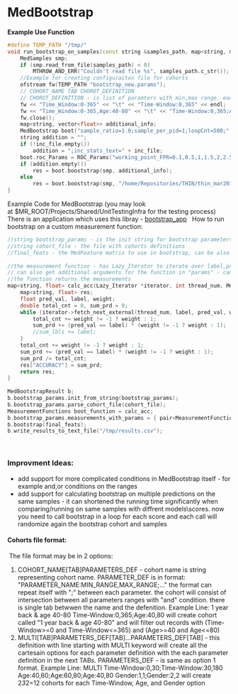 # MedBootstrap
**Example Use Function**
```c++
#define TEMP_PATH "/tmp/"
void run_bootstrap_on_samples(const string &samples_path, map<string, map<string, float>> &res, const string &inc_file = "") {
    MedSamples smp;
    if (smp.read_from_file(samples_path) < 0)
        MTHROW_AND_ERR("Couldn't read file %s", samples_path.c_str());
    //Example for creating configuraiton file for cohorts
    ofstream fw(TEMP_PATH "bootstrap_new.params");
    // COHORT_NAME TAB CHOROT_DEFINITION
    // CHOROT_DEFINITION - is list of paramters with min,max range. each param is seprated by ;
    fw << "Time_Window:0-365" << "\t" << "Time-Window:0,365" << endl;
    fw << "Time_Window:0-365,Age:40-80" << "\t" << "Time-Window:0,365;Age:40,80" << endl;
    fw.close();
    map<string, vector<float>> additional_info;
    MedBootstrap boot("sample_ratio=1.0;sample_per_pid=1;loopCnt=500;" "filter_cohort=" + TEMP_PATH + "bootstrap_new.params");
    string addition = "";
    if (!inc_file.empty())
        addition = ";inc_stats_text=" + inc_file;
    boot.roc_Params = ROC_Params("working_point_FPR=0.1,0.5,1,1.5,2,2.5,3,3.5,4,4.5,5,10;" + "working_point_SENS=5,10,20,30,40,50,60,70,80,90;score_resolution=0.0001;score_bins=0" + addition);
    if (addition.empty())
        res = boot.booststrap(smp, additional_info);
    else
        res = boot.booststrap(smp, "/home/Repositories/THIN/thin_mar2017/thin.repository");
}
```
Example Code for MedBootstrap (you may look at $MR_ROOT/Projects/Shared/UnitTestingInfra for the testing process)
There is an application which uses this libray - [bootstrap_app](/Medial%20Tools/bootstrap_app)
 
How to run bootstrap on a custom measurement function:
```c++
//string bootstrap_params - is the init string for bootstrap parameters
//string cohort_file - the file with cohorts definitions
//final_feats - the MedFeature matrix to use in bootstrap, can be also MedSamples (than you can only filter Age,Gender,TimeWindow) in cohorts
 
//the measurement function - has Lazy_Iterator to iterate over label,pred,weight in bootstrap loop
// can also get additional arguments for the function in "params" - can be working points in ROC for example
//the function returns the measurements
map<string, float> calc_acc(Lazy_Iterator *iterator, int thread_num, Measurement_Params *params) {
	map<string, float> res;
	float pred_val, label, weight;
	double total_cnt = 0, sum_prd = 0;
	while (iterator->fetch_next_external(thread_num, label, pred_val, weight)) {
		total_cnt += weight != -1 ? weight : 1;
		sum_prd += (pred_val == label) * (weight != -1 ? weight : 1);
		//sum_lbls += label;
	}
	total_cnt += weight != -1 ? weight : 1;
	sum_prd += (pred_val == label) * (weight != -1 ? weight : 1);
	sum_prd /= total_cnt;
	res["ACCURACY"] = sum_prd;
	return res;
}
 
MedBootstrapResult b;
b.bootstrap_params.init_from_string(bootstrap_params);
b.bootstrap_params.parse_cohort_file(cohort_file);
MeasurementFunctions boot_function = calc_acc;
b.bootstrap_params.measurements_with_params = {	pair<MeasurementFunctions, Measurement_Params *>(calc_acc, NULL) }; //calc_auc doesn't have additional parameters so I passed NULL
b.bootstrap(final_feats);
b.write_results_to_text_file("/tmp/results.csv");
```
 
### Improvment Ideas:
- add support for more complicated conditions in MedBootstrap itself - for example and,or conditions on the ranges
- add support for calculating bootstrap on multiple predictions on the same samples - it can shortened the running time significantly when comparing/running on same samples with diffrent models\scores. now you need to call bootstrap in a loop for each score and each call will randomize again the bootstrap cohort and samples
 
#### **Cohorts file format:**
 The file format may be in 2 options:
1. COHORT_NAME[TAB]PARAMETERS_DEF - cohort name is string representing cohort name. PARAMETER_DEF is in format: "PARAMETER_NAME:MIN_RANGE,MAX_RANGE;..." the format can repeat itself with ";" between each parameter. the cohort will consist of intersection between all parameters ranges with "and" condition. there is single tab betwwen the name and the defenition. Example Line: 1 year back & age 40-80 Time-Window:0,365;Age:40,80 will create cohort called "1 year back & age 40-80" and will filter out records with (Time-Window>=0 and Time-Window<=365) and (Age>=40 and Age<=80) 
2. MULTI[TAB]PARAMETERS_DEF[TAB]...PARAMETERS_DEF[TAB] - this definition with line starting with MULTI keyword will create all the cartesain options for each parameter definition with the each parameter definition in the next TABs. PARAMETERS_DEF - is same as option 1 format. Example Line: MULTI Time-Window:0,30;Time-Window:30,180 Age:40,60;Age:60,80;Age:40,80 Gender:1,1;Gender:2,2 will create 2*3*2=12 cohorts for each Time-Window, Age, and Gender option 
 
 
